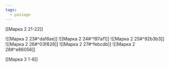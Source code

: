 ```yaml
---
tags:
  - passage
---
```

[[Марка 2 21-22]]

![[Марка 2 23#^da16ae]]
![[Марка 2 24#^197af1]]
![[Марка 2 25#^92b3b3]]
![[Марка 2 26#^03f828]]
![[Марка 2 27#^febcdb]]
![[Марка 2 28#^e86056]]

[[Марка 3 1-6]]